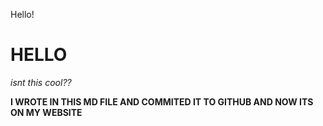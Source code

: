 Hello!

# HELLO

_isnt this cool??_

__I WROTE IN THIS MD FILE AND COMMITED IT TO GITHUB AND NOW ITS ON MY WEBSITE__
